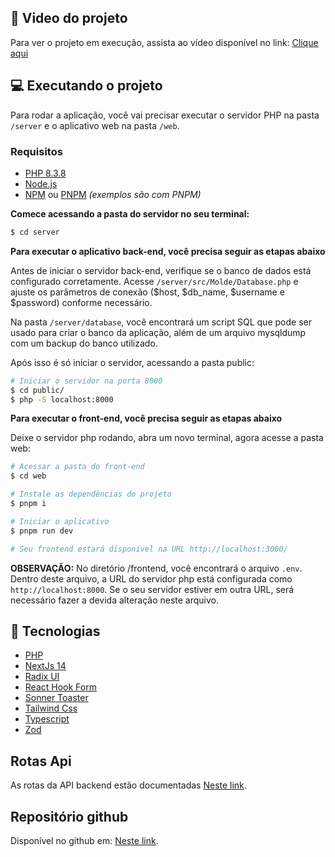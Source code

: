 ## 🎥 Video do projeto

Para ver o projeto em execução, assista ao vídeo disponível no link:
[Clique aqui](https://drive.google.com/file/d/1JmyvBE2soyUYhp6N-pknTyXuCLPlZqiA/view)

## 💻 Executando o projeto

Para rodar a aplicação, você vai precisar executar o servidor PHP na pasta `/server` e o aplicativo web na pasta `/web`.

### Requisitos

- [PHP 8.3.8 ](https://www.php.net/)
- [Node.js](https://nodejs.org/en/)
- [NPM](https://www.npmjs.com/) ou [PNPM](https://pnpm.io/pt/) _(exemplos são com PNPM)_

**Comece acessando a pasta do servidor no seu terminal:**

```bash
$ cd server
```

**Para executar o aplicativo back-end, você precisa seguir as etapas abaixo**

Antes de iniciar o servidor back-end, verifique se o banco de dados está configurado corretamente. Acesse `/server/src/Molde/Database.php` e ajuste os parâmetros de conexão ($host, $db_name, $username e $password) conforme necessário.

Na pasta `/server/database`, você encontrará um script SQL que pode ser usado para criar o banco da aplicação, além de um arquivo mysqldump com um backup do banco utilizado.

Após isso é só iniciar o servidor, acessando a pasta public:

```bash
# Iniciar o servidor na porta 8000
$ cd public/
$ php -S localhost:8000

```

**Para executar o front-end, você precisa seguir as etapas abaixo**

Deixe o servidor php rodando, abra um novo terminal, agora acesse a pasta web:

```bash
# Acessar a pasta do front-end
$ cd web

# Instale as dependências do projeto
$ pnpm i

# Iniciar o aplicativo
$ pnpm run dev

# Seu frontend estará disponível na URL http://localhost:3000/
```

**OBSERVAÇÃO:** No diretório /frontend, você encontrará o arquivo `.env`. Dentro deste arquivo, a URL do servidor php está configurada como `http://localhost:8000`. Se o seu servidor estiver em outra URL, será necessário fazer a devida alteração neste arquivo.

## 🚀 Tecnologias

- [PHP](https://www.php.net/)
- [NextJs 14](https://nextjs.org/)
- [Radix UI](https://www.radix-ui.com/)
- [React Hook Form](https://react-hook-form.com/)
- [Sonner Toaster](https://sonner.emilkowal.ski/)
- [Tailwind Css](https://tailwindcss.com/)
- [Typescript](https://www.typescriptlang.org/)
- [Zod](https://github.com/colinhacks/zod)

## Rotas Api

As rotas da API backend estão documentadas [Neste link](./docs/rotas-api.md).

## Repositório github

Disponível no github em: [Neste link](./docs/rotas-api.md).
